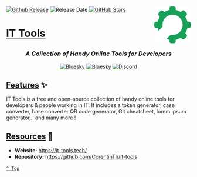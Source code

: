 <a name="top" href="docker-compose.yml" target="_blank"><img height="100" align="right" src="assets/icon.png" alt="IT Tools" /></a>

[![Github Release][github-release]](https://github.com/CorentinTh/it-tools/releases/tag/v2024.10.22-7ca5933)
![Release Date][release-date]
[![GitHub Stars][github-stars]](https://github.com/CorentinTh/it-tools)

<h1>

[IT Tools](docker-compose.yml)

</h1>

<div align="center">

### _A Collection of Handy Online Tools for Developers_

<a href="https://bsky.app/profile/aever.au" target="_blank"><img alt="Bluesky" src="https://img.shields.io/badge/Bluesky-0085ff?style=flat-square&logo=bluesky&logoColor=white" /></a>
<a href="mailto:github.discharge208@passfwd.com" target="_blank"><img alt="Bluesky" src="https://img.shields.io/badge/Email-00B4F0?style=flat-square&logo=maildotru&logoColor=white" /></a>
<a href="https://discord.com/users/146165361333633024" target="_blank"><img alt="Discord" src="https://img.shields.io/badge/Discord-5865f2?style=flat-square&logo=discord&logoColor=white" /></a>

</div>

## [Features](#top) ✨

IT Tools is a free and open-source collection of handy online tools for developers & people working in IT. It includes a token generator, case converter, base converter QR code generator, Git cheatsheet, lorem ipsum generator,.. and many more !

## [Resources](#top) 📖

* **Website:** https://it-tools.tech/
* **Repository:** https://github.com/CorentinTh/it-tools

[`^ Top`](#top)




[github-release]: https://img.shields.io/github/v/release/CorentinTh/it-tools?style=flat-square&labelColor=31383f
[release-date]: https://img.shields.io/github/release-date/CorentinTh/it-tools?style=flat-square&labelColor=31383f
[github-stars]: https://img.shields.io/github/stars/CorentinTh/it-tools
